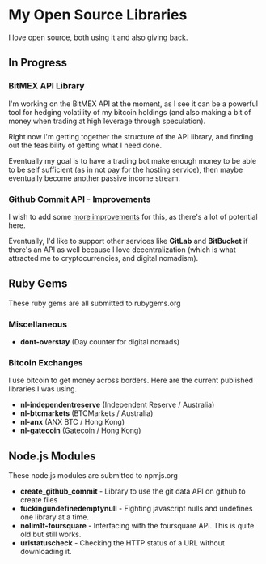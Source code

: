 # My Open Source Libraries

I love open source, both using it and also giving back.

## In Progress

### BitMEX API Library

I'm working on the BitMEX API at the moment, as I see it can be a powerful tool for hedging volatility of my bitcoin holdings (and also making a bit of money when trading at high leverage through speculation).

Right now I'm getting together the structure of the API library, and finding out the feasibility of getting what I need done.

Eventually my goal is to have a trading bot make enough money to be able to be self sufficient (as in not pay for the hosting service), then maybe eventually become another passive income stream.

### Github Commit API - Improvements

I wish to add some [more improvements](https://github.com/nolim1t/create_github_commit/issues?q=is%3Aissue+is%3Aopen+label%3Aenhancement) for this, as there's a lot of potential here.

Eventually, I'd like to support other services like **GitLab** and **BitBucket** if there's an API as well because I love decentralization (which is what attracted me to cryptocurrencies, and digital nomadism).

## Ruby Gems

These ruby gems are all submitted to rubygems.org

### Miscellaneous

* **dont-overstay** (Day counter for digital nomads)

### Bitcoin Exchanges

I use bitcoin to get money across borders. Here are the current published libraries I was using.

* **nl-independentreserve** (Independent Reserve / Australia)
* **nl-btcmarkets** (BTCMarkets / Australia)
* **nl-anx** (ANX BTC / Hong Kong)
* **nl-gatecoin** (Gatecoin / Hong Kong)

## Node.js Modules

These node.js modules are submitted to npmjs.org

* **create_github_commit** - Library to use the git data API on github to create files
* **fuckingundefinedemptynull** - Fighting javascript nulls and undefines one library at a time.
* **nolim1t-foursquare** - Interfacing with the foursquare API. This is quite old but still works.
* **urlstatuscheck** - Checking the HTTP status of a URL without downloading it.

